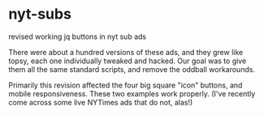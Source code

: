 nyt-subs
========

revised working jq buttons in nyt sub ads

There were about a hundred versions of these ads, and they grew like topsy, each one individually tweaked and hacked. Our goal was to give them all the same standard scripts, and remove the oddball workarounds. 

Primarily this revision affected the four big square "icon" buttons, and mobile responsiveness. These two examples work properly. (I've recently come across some live NYTimes ads that do not, alas!)
